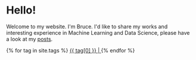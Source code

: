 # Hello!

Welcome to my website. I'm Bruce. I'd like to share my works and interesting experience in Machine Learning and Data Science, please have a look at my [posts](/posts/post_home/).


<p>
    {% for tag in site.tags %}
    <a href="/tags/{{ tag[0] }}/" 
    style="font-size: {{ tag[1] | size | times: 2 | plus: 10 }}px">
        {{ tag[0] }} | 
    </a>
    {% endfor %}
</p>
